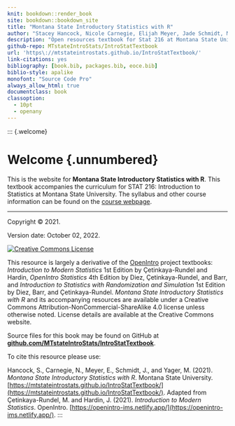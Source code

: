 ```yaml
--- 
knit: bookdown::render_book
site: bookdown::bookdown_site
title: "Montana State Introductory Statistics with R"
author: "Stacey Hancock, Nicole Carnegie, Elijah Meyer, Jade Schmidt, Melinda Yager"
description: "Open resources textbook for Stat 216 at Montana State University"
github-repo: MTstateIntroStats/IntroStatTextbook
url: 'https\://mtstateintrostats.github.io/IntroStatTextbook/'
link-citations: yes
bibliography: [book.bib, packages.bib, eoce.bib]
biblio-style: apalike
monofont: "Source Code Pro"
always_allow_html: true
documentclass: book
classoption: 
  - 10pt
  - openany
---
```






::: {.welcome}
# Welcome {.unnumbered}

This is the website for **Montana State Introductory Statistics with R**.
This textbook accompanies the curriculum for STAT 216: Introduction to Statistics at Montana State University. The syllabus and other course information can be found
on the [course webpage](https://math.montana.edu/courses/s216/index.html).

---

Copyright &#169; 2021.



Version date: October 02, 2022.

<a rel="license" href="http://creativecommons.org/licenses/by-nc-sa/4.0/"><img alt="Creative Commons License" style="border-width:0" src="https://i.creativecommons.org/l/by-nc-sa/4.0/88x31.png" /></a><br />

This resource is largely a derivative of the [OpenIntro](https://www.openintro.org/) project textbooks: *Introduction to Modern Statistics* 1st Edition by Çetinkaya-Rundel and Hardin, *OpenIntro Statistics* 4th Edition by Diez, Çetinkaya-Rundel, and Barr, and *Introduction to Statistics with Randomization and Simulation* 1st Edition by Diez, Barr, and Çetinkaya-Rundel.
*Montana State Introductory Statistics with R* and its accompanying resources are  available under a Creative Commons Attribution-NonCommercial-ShareAlike 4.0 license unless otherwise noted. 
License details are available at the Creative Commons website.

Source files for this book may be found on GitHub at\
[**github.com/MTstateIntroStats/IntroStatTextbook**](https://github.com/MTstateIntroStats/IntroStatTextbook).

To cite this resource please use:
 
Hancock, S., Carnegie, N., Meyer, E., Schmidt, J., and Yager, M. (2021). *Montana State Introductory Statistics with R*. Montana State University. [https://mtstateintrostats.github.io/IntroStatTextbook/](https://mtstateintrostats.github.io/IntroStatTextbook/). Adapted from Çetinkaya-Rundel, M. and Hardin, J. (2021). _Introduction to Modern Statistics_. OpenIntro. [https://openintro-ims.netlify.app/](https://openintro-ims.netlify.app/).
:::

